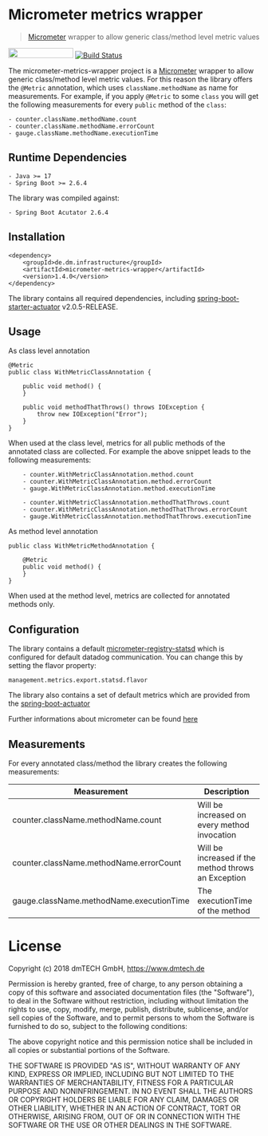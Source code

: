 # Micrometer metrics wrapper
> [Micrometer](https://micrometer.io) wrapper to allow generic class/method level metric values

[<img src="https://opensourcelogos.aws.dmtech.cloud/dmTECH_opensource_logo.svg" height="20" width="130">](https://dmtech.de/)
[![Build Status](https://github.com/dm-drogeriemarkt/micrometer-metrics-wrapper/actions/workflows/build-and-deploy.yml/badge.svg?branch=master)](https://github.com/dm-drogeriemarkt/micrometer-metrics-wrapper/actions)

The micrometer-metrics-wrapper project is a [Micrometer](https://micrometer.io) wrapper to allow generic class/method level metric values. 
For this reason the library offers the ```@Metric``` annotation, which uses ```className.methodName``` as name for measurements. 
For example, if you apply ```@Metric``` to some ```class```
you will get the following measurements for every ```public``` method of the ```class```:

    - counter.className.methodName.count
    - counter.className.methodName.errorCount
    - gauge.className.methodName.executionTime
    
## Runtime Dependencies

    - Java >= 17
    - Spring Boot >= 2.6.4
    
The library was compiled against:

    - Spring Boot Acutator 2.6.4

## Installation
```
<dependency>
    <groupId>de.dm.infrastructure</groupId>
    <artifactId>micrometer-metrics-wrapper</artifactId>
    <version>1.4.0</version>
</dependency>
```

The library contains all required dependencies, including [spring-boot-starter-actuator](https://github.com/spring-projects/spring-boot/tree/master/spring-boot-project/spring-boot-actuator) v2.0.5-RELEASE.

## Usage

As class level annotation

```
@Metric
public class WithMetricClassAnnotation {

    public void method() {
    }

    public void methodThatThrows() throws IOException {
        throw new IOException("Error");
    }
}
```

When used at the class level, metrics for all public methods of the annotated class are collected. 
For example the above snippet leads to the following measurements:

```
    - counter.WithMetricClassAnnotation.method.count
    - counter.WithMetricClassAnnotation.method.errorCount
    - gauge.WithMetricClassAnnotation.method.executionTime
    
    - counter.WithMetricClassAnnotation.methodThatThrows.count
    - counter.WithMetricClassAnnotation.methodThatThrows.errorCount
    - gauge.WithMetricClassAnnotation.methodThatThrows.executionTime
``` 

As method level annotation

```
public class WithMetricMethodAnnotation {

    @Metric
    public void method() {
    }
}
```

When used at the method level, metrics are collected for annotated methods only.

## Configuration

The library contains a default [micrometer-registry-statsd](https://github.com/micrometer-metrics/micrometer/tree/master/implementations/micrometer-registry-statsd) which is configured for default datadog communication. 
You can change this by setting the flavor property:

```
management.metrics.export.statsd.flavor
```

The library also contains a set of default metrics which are provided from the [spring-boot-actuator](https://github.com/spring-projects/spring-boot/tree/master/spring-boot-project/spring-boot-actuator)

Further informations about micrometer can be found [here](https://micrometer.io)

## Measurements

For every annotated class/method the library creates the following measurements:

| Measurement                              | Description                                         |
|------------------------------------------|-----------------------------------------------------|
| counter.className.methodName.count       | Will be increased on every method invocation        |
| counter.className.methodName.errorCount  | Will be increased if the method throws an Exception |
| gauge.className.methodName.executionTime | The executionTime of the method                     |

# License

Copyright (c) 2018 dmTECH GmbH, https://www.dmtech.de

Permission is hereby granted, free of charge, to any person obtaining a copy
of this software and associated documentation files (the "Software"), to deal
in the Software without restriction, including without limitation the rights
to use, copy, modify, merge, publish, distribute, sublicense, and/or sell
copies of the Software, and to permit persons to whom the Software is
furnished to do so, subject to the following conditions:

The above copyright notice and this permission notice shall be included in all
copies or substantial portions of the Software.

THE SOFTWARE IS PROVIDED "AS IS", WITHOUT WARRANTY OF ANY KIND, EXPRESS OR
IMPLIED, INCLUDING BUT NOT LIMITED TO THE WARRANTIES OF MERCHANTABILITY,
FITNESS FOR A PARTICULAR PURPOSE AND NONINFRINGEMENT. IN NO EVENT SHALL THE
AUTHORS OR COPYRIGHT HOLDERS BE LIABLE FOR ANY CLAIM, DAMAGES OR OTHER
LIABILITY, WHETHER IN AN ACTION OF CONTRACT, TORT OR OTHERWISE, ARISING FROM,
OUT OF OR IN CONNECTION WITH THE SOFTWARE OR THE USE OR OTHER DEALINGS IN THE
SOFTWARE.

